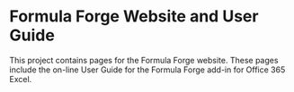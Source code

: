 # Formula Forge Website and User Guide

This project contains pages for the Formula Forge website.  These pages
include the on-line User Guide for the Formula Forge add-in for Office 365 Excel.

